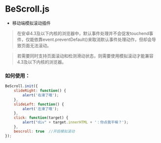 # BeScroll.js
* 移动端模拟滚动插件

> 在安卓4.3及以下内核的浏览器中，默认事件处理并不会促发touchend事件，仅能依靠event.preventDefault()来取消默认事件处理动作，但却会导致页面无法滚动。

> 若需要同时支持页面滚动和检测滑动状态，则需要使用模拟滚动才能兼容4.3及以下内核的浏览器。

### 如何使用：
```javascript
BeScroll.init({
	slideRight: function() {
		alert('右滑了哦');
	},
	slideLeft: function() {
		alert('左滑了哦');
	},
	click: function(target) {
		alert("div" + target.innerHTML + '：你点我干嘛？');
	},
	bescroll: true  //开启模拟滚动
});
```
